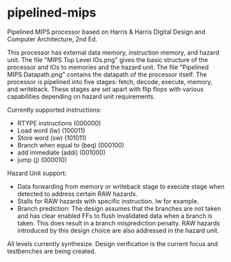 # pipelined-mips
Pipelined MIPS processor based on Harris &amp; Harris Digital Design and Computer Architecture, 2nd Ed.

This processor has external data memory, instruction memory, and hazard unit. The file "MIPS Top Level IOs.png" gives the basic structure of the processor and IOs to memories and the hazard unit. The file "Pipelined MIPS Datapath.png" contains the datapath of the processor itself. The processor is pipelined into five stages: fetch, decode, execute, memory, and writeback. These stages are set apart with flip flops with various capabilities depending on hazard unit requirements.

Currently supported instructions:
  - RTYPE instructions          (000000)
  - Load word (lw)              (100011)
  - Store word (sw)             (101011)
  - Branch when equal to (beq)  (000100)
  - add immediate (addi)        (001000)
  - jump (j)                    (000010)

Hazard Unit support:
  - Data forwarding from memory or writeback stage to execute stage when detected to address certain RAW hazards.
  - Stalls for RAW hazards with specific instruction. lw for example.
  - Branch prediction: The design assumes that the branches are not taken and has clear enabled FFs to flush invalidated data when a branch is taken. This does result in a branch misprediction penalty. RAW hazards introduced by this design choice are also addressed in the hazard unit.


All levels currently synthesize. Design verification is the current focus and testbenches are being created.
